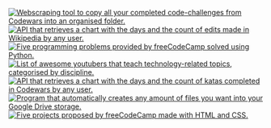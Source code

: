 <a href="https://github.com/JoseDeFreitas/CodewarsLogger"><img title="Webscraping tool to copy all your completed code-challenges from Codewars into an organised folder." src="https://img.shields.io/badge/CodewarsLogger-308e2f"></a>
<a href="https://github.com/JoseDeFreitas/wikipedia-edits-chart"><img title="API that retrieves a chart with the days and the count of edits made in Wikipedia by any user." src="https://img.shields.io/badge/Wikipedia Edits Chart-2c74c1"></a>
<a href="https://github.com/JoseDeFreitas/fcc-scientific-computing-with-python"><img title="Five programming problems provided by freeCodeCamp solved using Python." src="https://img.shields.io/badge/freeCodeCamp: Scientific Computing with Python-193daa"></a>
<a href="https://github.com/JoseDeFreitas/awesome-youtubers"><img title="List of awesome youtubers that teach technology-related topics, categorised by discipline." src="https://img.shields.io/badge/Awesome YouTubers-e01a1a"></a>
<a href="https://github.com/JoseDeFreitas/codewars-activity-chart"><img title="API that retrieves a chart with the days and the count of katas completed in Codewars by any user." src="https://img.shields.io/badge/Codewars Activity Chart-bc3618"></a>
<a href="https://github.com/JoseDeFreitas/BulkCreateGoogleDrive"><img title="Program that automatically creates any amount of files you want into your Google Drive storage." src="https://img.shields.io/badge/BulkCreateGoogleDrive-a9e01f"></a>
<a href="https://github.com/JoseDeFreitas/fcc-responsive-web-design"><img title="Five projects proposed by freeCodeCamp made with HTML and CSS." src="https://img.shields.io/badge/freeCodeCamp: Responsive Web Design-9a39ba"></a>
